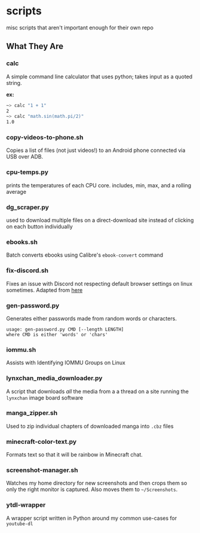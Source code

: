 # scripts
misc scripts that aren't important enough for their own repo

## What They Are

### calc
A simple command line calculator that uses python; takes input as a quoted string. 

**ex:**
```sh
~> calc "1 + 1"
2
~> calc "math.sin(math.pi/2)"
1.0
```

### copy-videos-to-phone.sh
Copies a list of files (not just videos!) to an Android phone connected via USB over ADB.

### cpu-temps.py
prints the temperatures of each CPU core. includes, min, max, and a rolling average

### dg_scraper.py
used to download multiple files on a direct-download site instead of clicking on each button individually

### ebooks.sh
Batch converts ebooks using Calibre's `ebook-convert` command

### fix-discord.sh
Fixes an issue with Discord not respecting default browser settings on linux sometimes. Adapted from [here](https://old.reddit.com/r/discordapp/comments/89c881/default_web_browser_setting_not_respected_by/)

### gen-password.py
Generates either passwords made from random words or characters. 

```
usage: gen-password.py CMD [--length LENGTH]
where CMD is either 'words' or 'chars'
```

### iommu.sh
Assists with Identifying IOMMU Groups on Linux

### lynxchan\_media\_downloader.py
A script that downloads *all* the media from a a thread on a site running the `lynxchan` image board software

### manga_zipper.sh
Used to zip individual chapters of downloaded manga into `.cbz` files

### minecraft-color-text.py
Formats text so that it will be rainbow in Minecraft chat.

### screenshot-manager.sh
Watches my home directory for new screenshots and then crops them so only the right monitor is captured. Also moves them to `~/Screenshots`.

### ytdl-wrapper
A wrapper script written in Python around my common use-cases for `youtube-dl`
